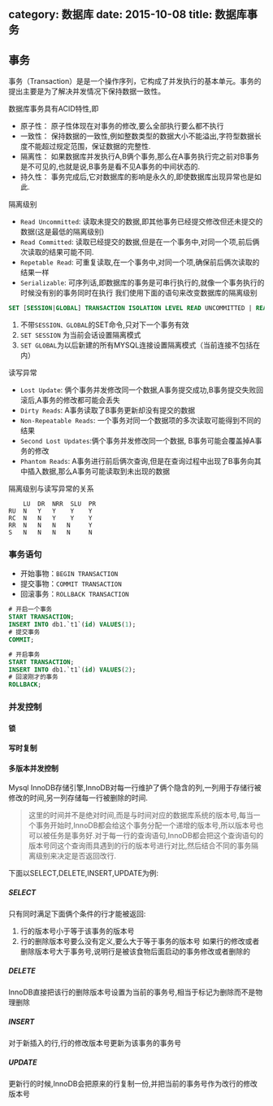 category: 数据库
date: 2015-10-08
title: 数据库事务
---
## 事务
事务（Transaction）是是一个操作序列，它构成了并发执行的基本单元。事务的提出主要是为了解决并发情况下保持数据一致性。

数据库事务具有ACID特性,即
* 原子性： 原子性体现在对事务的修改,要么全部执行要么都不执行
* 一致性： 保持数据的一致性,例如整数类型的数据大小不能溢出,字符型数据长度不能超过规定范围，保证数据的完整性.
* 隔离性： 如果数据库并发执行A,B俩个事务,那么在A事务执行完之前对B事务是不可见的,也就是说,B事务是看不见A事务的中间状态的.
* 持久性： 事务完成后,它对数据库的影响是永久的,即使数据库出现异常也是如此.


隔离级别
* `Read Uncommitted`: 读取未提交的数据,即其他事务已经提交修改但还未提交的数据(这是最低的隔离级别)
* `Read Committed`: 读取已经提交的数据,但是在一个事务中,对同一个项,前后俩次读取的结果可能不同.
* `Repetable Read`: 可重复读取,在一个事务中,对同一个项,确保前后俩次读取的结果一样
* `Serializable`: 可序列话,即数据库的事务是可串行执行的,就像一个事务执行的时候没有别的事务同时在执行
我们使用下面的语句来改变数据库的隔离级别
```sql
SET [SESSION|GLOBAL] TRANSACTION ISOLATION LEVEL READ UNCOMMITTED | READ COMMITTED | REPEATABLE READ | SERIALIZABLE
```
1. 不带`SESSION、GLOBAL`的SET命令,只对下一个事务有效
2. `SET SESSION` 为当前会话设置隔离模式
3. `SET GLOBAL`为以后新建的所有MYSQL连接设置隔离模式（当前连接不包括在内）

读写异常
* `Lost Update`: 俩个事务并发修改同一个数据,A事务提交成功,B事务提交失败回滚后,A事务的修改都可能会丢失
* `Dirty Reads`: A事务读取了B事务更新却没有提交的数据
* `Non-Repeatable Reads`: 一个事务对同一个数据项的多次读取可能得到不同的结果
* `Second Lost Updates`:俩个事务并发修改同一个数据, B事务可能会覆盖掉A事务的修改
* `Phantom Reads`: A事务进行前后俩次查询,但是在查询过程中出现了B事务向其中插入数据,那么A事务可能读取到未出现的数据

隔离级别与读写异常的关系
```
    LU  DR  NRR  SLU  PR
RU  N   Y   Y    Y    Y
RC  N   N   Y    Y    Y
RR  N   N   N   N     Y
S   N   N   N   N     N
```

### 事务语句
* 开始事物：`BEGIN TRANSACTION`
* 提交事物：`COMMIT TRANSACTION`
* 回滚事务：`ROLLBACK TRANSACTION`

```sql
# 开启一个事务
START TRANSACTION;
INSERT INTO db1.`t1`(id) VALUES(1);
# 提交事务
COMMIT;

# 开启事务
START TRANSACTION;
INSERT INTO db1.`t1`(id) VALUES(2);
# 回滚刚才的事务
ROLLBACK;
```


### 并发控制

#### 锁

#### 写时复制

#### 多版本并发控制

Mysql InnoDB存储引擎,InnoDB对每一行维护了俩个隐含的列,一列用于存储行被修改的时间,另一列存储每一行被删除的时间.
> 这里的时间并不是绝对时间,而是与时间对应的数据库系统的版本号,每当一个事务开始时,InnoDB都会给这个事务分配一个递增的版本号,所以版本号也可以被任务是事务好.对于每一行的查询语句,InnoDB都会把这个查询语句的版本号同这个查询雨具遇到的行的版本号进行对比,然后结合不同的事务隔离级别来决定是否返回改行.

下面以SELECT,DELETE,INSERT,UPDATE为例:
##### SELECT
只有同时满足下面俩个条件的行才能被返回:
1. 行的版本号小于等于该事务的版本号
2. 行的删除版本号要么没有定义,要么大于等于事务的版本号
如果行的修改或者删除版本号大于事务号,说明行是被该食物后面启动的事务修改或者删除的 


##### DELETE
InnoDB直接把该行的删除版本号设置为当前的事务号,相当于标记为删除而不是物理删除

##### INSERT
对于新插入的行,行的修改版本号更新为该事务的事务号

##### UPDATE
更新行的时候,InnoDB会把原来的行复制一份,并把当前的事务号作为改行的修改版本号
